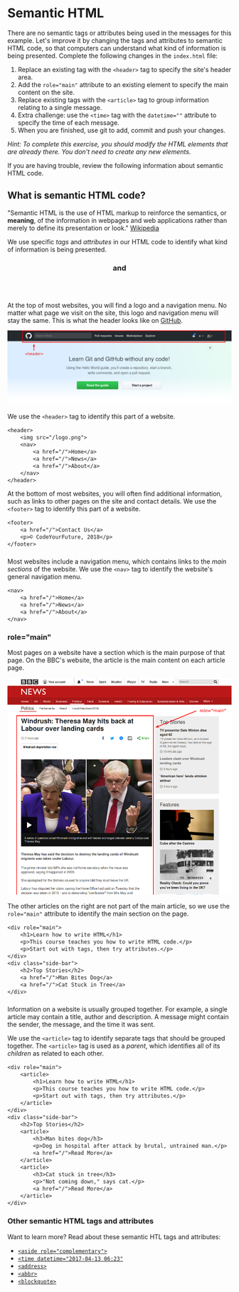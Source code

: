 # Semantic HTML

There are no semantic tags or attributes being used in the messages for this example. Let's improve it by changing the tags and attributes to semantic HTML code, so that computers can understand what kind of information is being presented. Complete the following changes in the `index.html` file:

1. Replace an existing tag with the `<header>` tag to specify the site's header area.
2. Add the `role="main"` attribute to an existing element to specify the main content on the site.
3. Replace existing tags with the `<article>` tag to group information relating to a single message.
4. Extra challenge: use the `<time>` tag with the `datetime=""` attribute to specify the time of each message.
5. When you are finished, use git to add, commit and push your changes.

_Hint: To complete this exercise, you should modify the HTML elements that are already there. You don't need to create any new elements._

If you are having trouble, review the following information about semantic HTML code.

## What is semantic HTML code?

"Semantic HTML is the use of HTML markup to reinforce the semantics, or **meaning**, of the information in webpages and web applications rather than merely to define its presentation or look." [Wikipedia](https://en.wikipedia.org/wiki/Semantic_HTML)

We use specific _tags_ and _attributes_ in our HTML code to identify what kind of information is being presented.

### <header> and <footer>

At the top of most websites, you will find a logo and a navigation menu. No matter what page we visit on the site, this logo and navigation menu will stay the same. This is what the header looks like on [GitHub](https://github.com).

![Screenshot of GitHub.com with header indicated](/images/3-header.png)

We use the `<header>` tag to identify this part of a website.

```
<header>
	<img src="/logo.png">
	<nav>
		<a href="/">Home</a>
		<a href="/">News</a>
		<a href="/">About</a>
	</nav>
</header>
```

At the bottom of most websites, you will often find additional information, such as links to other pages on the site and contact details. We use the `<footer>` tag to identify this part of a website.

```
<footer>
	<a href="/">Contact Us</a>
	<p>© CodeYourFuture, 2018</p>
</footer>
```

### <nav>

Most websites include a navigation menu, which contains links to the _main sections_ of the website. We use the `<nav>` tag to identify the website's general navigation menu.

```
<nav>
	<a href="/">Home</a>
	<a href="/">News</a>
	<a href="/">About</a>
</nav>
```

### role="main"

Most pages on a website have a section which is the main purpose of that page. On the BBC's website, the article is the main content on each article page.

![Screenshot of BBC article with main section indicated](/images/3-main.png)

The other articles on the right are not part of the main article, so we use the `role="main"` attribute to identify the main section on the page.

```
<div role="main">
	<h1>Learn how to write HTML</h1>
	<p>This course teaches you how to write HTML code.</p>
	<p>Start out with tags, then try attributes.</p>
</div>
<div class="side-bar">
	<h2>Top Stories</h2>
	<a href="/">Man Bites Dog</a>
	<a href="/">Cat Stuck in Tree</a>
</div>
```

### <article>

Information on a website is usually grouped together. For example, a single article may contain a title, author and description. A message might contain the sender, the message, and the time it was sent.

We use the `<article>` tag to identify separate tags that should be grouped together. The `<article>` tag is used as a _parent_, which identifies all of its _children_ as related to each other.

```
<div role="main">
	<article>
		<h1>Learn how to write HTML</h1>
		<p>This course teaches you how to write HTML code.</p>
		<p>Start out with tags, then try attributes.</p>
	</article>
</div>
<div class="side-bar">
	<h2>Top Stories</h2>
	<article>
		<h3>Man bites dog</h3>
		<p>Dog in hospital after attack by brutal, untrained man.</p>
		<a href="/">Read More</a>
	</article>
	<article>
		<h3>Cat stuck in tree</h3>
		<p>"Not coming down," says cat.</p>
		<a href="/">Read More</a>
	</article>
</div>
```

### Other semantic HTML tags and attributes

Want to learn more? Read about these semantic HTL tags and attributes:

- [`<aside role="complementary">`](http://html5doctor.com/understanding-aside/)
- [`<time datetime="2017-04-13 06:23"`](https://css-tricks.com/time-element/)
- [`<address>`](http://html5doctor.com/the-address-element/)
- [`<abbr>`](http://html5doctor.com/the-abbr-element/)
- [`<blockquote>`](http://html5doctor.com/blockquote-q-cite/)
